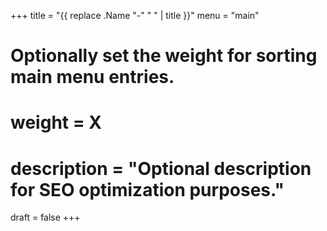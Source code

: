 +++
title = "{{ replace .Name "-" " " | title }}"
menu = "main"
# Optionally set the weight for sorting main menu entries.
# weight = X
# description = "Optional description for SEO optimization purposes."
draft = false
+++
